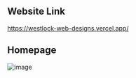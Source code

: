 ## Website Link

https://westlock-web-designs.vercel.app/

## Homepage
![image](https://github.com/user-attachments/assets/b30b0bbb-a4c2-4324-b0dd-0bad0d2b80d3)
